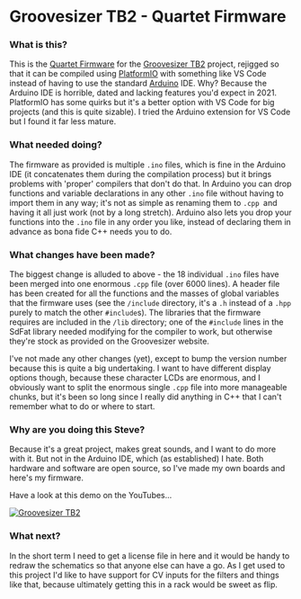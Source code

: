 # Groovesizer TB2 - Quartet Firmware

### What is this?

This is the [Quartet Firmware](https://groovesizer.com/tb2-resources/) for the [Groovesizer TB2](https://groovesizer.com/tb2/) project, rejigged so that it can be compiled using [PlatformIO](https://platformio.org) with something like VS Code instead of having to use the standard [Arduino](https://arduino.cc) IDE. Why? Because the Arduino IDE is horrible, dated and lacking features you'd expect in 2021. PlatformIO has some quirks but it's a better option with VS Code for big projects (and this is quite sizable). I tried the Arduino extension for VS Code but I found it far less mature.

### What needed doing?

The firmware as provided is multiple `.ino` files, which is fine in the Arduino IDE (it concatenates them during the compilation process) but it brings problems with 'proper' compilers that don't do that. In Arduino you can drop functions and variable declarations in any other `.ino` file without having to import them in any way; it's not as simple as renaming them to `.cpp `and having it all just work (not by a long stretch). Arduino also lets you drop your functions into the `.ino` file in any order you like, instead of declaring them in advance as bona fide C++ needs you to do.

### What changes have been made?

The biggest change is alluded to above - the 18 individual `.ino` files have been merged into one enormous `.cpp` file (over 6000 lines). A header file has been created for all the functions and the masses of global variables that the firmware uses (see the `/include` directory, it's a `.h` instead of a `.hpp` purely to match the other `#include`s). The libraries that the firmware requires are included in the `/lib` directory; one of the `#include` lines in the SdFat library needed modifying for the compiler to work, but otherwise they're stock as provided on the Groovesizer website.

I've not made any other changes (yet), except to bump the version number because this is quite a big undertaking. I want to have different display options though, because these character LCDs are enormous, and I obviously want to split the enormous single `.cpp` file into more manageable chunks, but it's been so long since I really did anything in C++ that I can't remember what to do or where to start.

### Why are you doing this Steve?

Because it's a great project, makes great sounds, and I want to do more with it. But not in the Arduino IDE, which (as established) I hate. Both hardware and software are open source, so I've made my own boards and here's my firmware.

Have a look at this demo on the YouTubes...

[![Groovesizer TB2](http://img.youtube.com/vi/c9mzL6aF-kU/0.jpg)](http://www.youtube.com/watch?v=c9mzL6aF-kU 'Groovesizer TB2')

### What next?

In the short term I need to get a license file in here and it would be handy to redraw the schematics so that anyone else can have a go. As I get used to this project I'd like to have support for CV inputs for the filters and things like that, because ultimately getting this in a rack would be sweet as flip.
